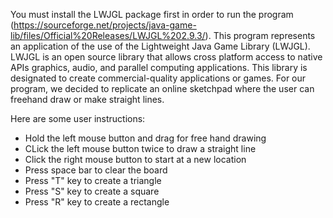 You must install the LWJGL package first in order to run the program 
(https://sourceforge.net/projects/java-game-lib/files/Official%20Releases/LWJGL%202.9.3/).
This program represents an application of the use of the Lightweight Java Game Library (LWJGL).
LWJGL is an open source library that allows cross platform access to native APIs graphics, audio, 
and parallel computing applications. This library is designated to create commercial-quality 
applications or games. For our program, we decided to replicate an online sketchpad where the user 
can freehand draw or make straight lines. 

Here are some user instructions:
 * Hold the left mouse button and drag for free hand drawing
 * CLick the left mouse button twice to draw a straight line
 * Click the right mouse button to start at a new location
 * Press space bar to clear the board
 * Press "T" key to create a triangle
 * Press "S" key to create a square
 * Press "R" key to create a rectangle
